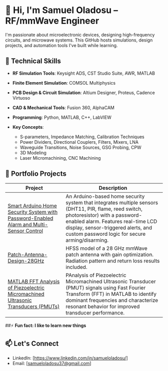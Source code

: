 # 👋 Hi, I'm Samuel Oladosu –  RF/mmWave Engineer

I'm passionate about microelectronic devices, designing high-frequency circuits, and microwave systems. This GitHub hosts simulations, design projects, and automation tools I've built while learning.

## 🔧 Technical Skills

- **RF Simulation Tools**: Keysight ADS, CST Studio Suite, AWR, MATLAB
- **Finite Element Simulation**: COMSOL Multiphysics
- **PCB Design & Circuit Simulation**: Altium Designer, Proteus, Cadence Virtuoso
- **CAD & Mechanical Tools**: Fusion 360, AlphaCAM
- **Programming**: Python, MATLAB, C++, LabVIEW

- **Key Concepts**: 
  - S-parameters, Impedance Matching, Calibration Techniques
  - Power Dividers, Directional Couplers, Filters, Mixers, LNA
  - Waveguide Transitions, Noise Sources, GSG Probing, CPW
  - 3D Modeling
  - Laser Micromachining, CNC Machining

## 📂 Portfolio Projects

| Project | Description |
|--------|-------------|
| [Smart Arduino Home Security System with Password-Enabled Alarm and Multi-Sensor Control](https://github.com/samueloladosu37/Arduino-project-on-Home-Security) | An Arduino-based home security system that integrates multiple sensors (DHT11, PIR, flame, reed switch, photoresistor) with a password-enabled alarm. Features real-time LCD display, sensor-triggered alerts, and custom password logic for secure arming/disarming. |
| [Patch-Antenna-Design-28GHz](mmWave-5G-Channel-MATLAB-Simulation) | HFSS model of a 28 GHz mmWave patch antenna with gain optimization. Radiation pattern and return loss results included. |
| [MATLAB FFT Analysis of Piezoelectric Micromachined Ultrasonic Transducers (PMUTs)]([./RF-Projects/RF-Test-Automation-Python](https://github.com/samueloladosu37/Frequency-Analysis-of-PMUT-Signals-Using-FFT-in-MATLAB)) | PAnalysis of Piezoelectric Micromachined Ultrasonic Transducer (PMUT) signals using Fast Fourier Transform (FFT) in MATLAB to identify dominant frequencies and characterize resonant behavior for improved transducer performance. |


##⚡ **Fun fact: I like to learn new things**


## 📫 Let's Connect
- LinkedIn: [https://www.linkedin.com/in/samueloladosu/]
- Email: [samueloladosu37@gmail.com]

<!--
**samueloladosu37/samueloladosu37** is a ✨ _special_ ✨ repository because its `README.md` (this file) appears on your GitHub profile.

Here are some ideas to get you started:

- 🔭 I’m currently working on ...
- 🌱 I’m currently learning ...
- 👯 I’m looking to collaborate on ...
- 🤔 I’m looking for help with ...
- 💬 Ask me about ...
- 📫 How to reach me: ...
- 😄 Pronouns: ...
- ⚡ Fun fact: ...
-->
